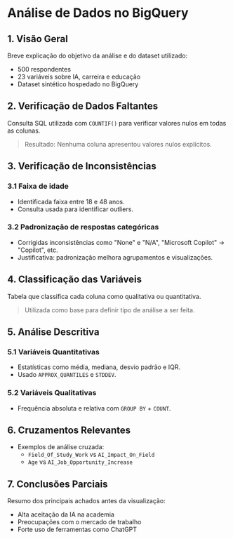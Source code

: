# Análise de Dados no BigQuery

## 1. Visão Geral
Breve explicação do objetivo da análise e do dataset utilizado:
- 500 respondentes
- 23 variáveis sobre IA, carreira e educação
- Dataset sintético hospedado no BigQuery

## 2. Verificação de Dados Faltantes
Consulta SQL utilizada com `COUNTIF()` para verificar valores nulos em todas as colunas.  
> Resultado: Nenhuma coluna apresentou valores nulos explícitos.

## 3. Verificação de Inconsistências
### 3.1 Faixa de idade
- Identificada faixa entre 18 e 48 anos.
- Consulta usada para identificar outliers.

### 3.2 Padronização de respostas categóricas
- Corrigidas inconsistências como "None" e "N/A", "Microsoft Copilot" → "Copilot", etc.
- Justificativa: padronização melhora agrupamentos e visualizações.

## 4. Classificação das Variáveis
Tabela que classifica cada coluna como qualitativa ou quantitativa.
> Utilizada como base para definir tipo de análise a ser feita.

## 5. Análise Descritiva
### 5.1 Variáveis Quantitativas
- Estatísticas como média, mediana, desvio padrão e IQR.
- Usado `APPROX_QUANTILES` e `STDDEV`.

### 5.2 Variáveis Qualitativas
- Frequência absoluta e relativa com `GROUP BY` + `COUNT`.

## 6. Cruzamentos Relevantes
- Exemplos de análise cruzada:
    - `Field_Of_Study_Work` vs `AI_Impact_On_Field`
    - `Age` vs `AI_Job_Opportunity_Increase`

## 7. Conclusões Parciais
Resumo dos principais achados antes da visualização:
- Alta aceitação da IA na academia
- Preocupações com o mercado de trabalho
- Forte uso de ferramentas como ChatGPT